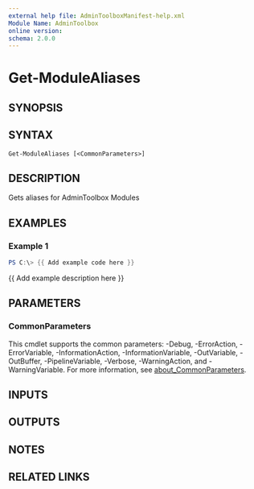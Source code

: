 ```yaml
---
external help file: AdminToolboxManifest-help.xml
Module Name: AdminToolbox
online version:
schema: 2.0.0
---
```


# Get-ModuleAliases

## SYNOPSIS

## SYNTAX

```
Get-ModuleAliases [<CommonParameters>]
```

## DESCRIPTION
Gets aliases for AdminToolbox Modules

## EXAMPLES

### Example 1
```powershell
PS C:\> {{ Add example code here }}
```

{{ Add example description here }}

## PARAMETERS

### CommonParameters
This cmdlet supports the common parameters: -Debug, -ErrorAction, -ErrorVariable, -InformationAction, -InformationVariable, -OutVariable, -OutBuffer, -PipelineVariable, -Verbose, -WarningAction, and -WarningVariable. For more information, see [about_CommonParameters](http://go.microsoft.com/fwlink/?LinkID=113216).

## INPUTS

## OUTPUTS

## NOTES

## RELATED LINKS

